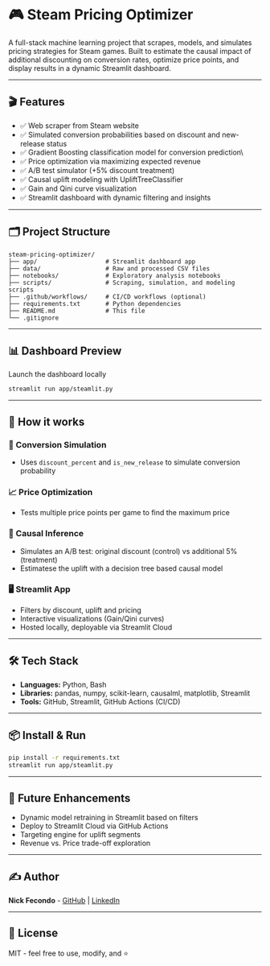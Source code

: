 # 🎮 Steam Pricing Optimizer
A full-stack machine learning project that scrapes, models, and simulates pricing strategies for Steam games. Built to estimate the causal impact of additional discounting on conversion rates, optimize price points, and display results in a dynamic Streamlit dashboard.

---

## 🎬 Features
- ✅ Web scraper from Steam website
- ✅ Simulated conversion probabilities based on discount and new-release status
- ✅ Gradient Boosting classification model for conversion prediction\
- ✅ Price optimization via maximizing expected revenue
- ✅ A/B test simulator (+5% discount treatment)
- ✅ Causal uplift modeling with UpliftTreeClassifier
- ✅ Gain and Qini curve visualization
- ✅ Streamlit dashboard with dynamic filtering and insights

---

## 🗂️ Project Structure
```
steam-pricing-optimizer/
├── app/                   # Streamlit dashboard app
├── data/                  # Raw and processed CSV files
├── notebooks/             # Exploratory analysis notebooks
├── scripts/               # Scraping, simulation, and modeling scripts
├── .github/workflows/     # CI/CD workflows (optional)
├── requirements.txt       # Python dependencies
├── README.md              # This file
└── .gitignore
```

---

## 📊 Dashboard Preview
Launch the dashboard locally
```bash
streamlit run app/steamlit.py
```

---

## 🔬 How it works
### 🎯 Conversion Simulation
- Uses `discount_percent` and `is_new_release` to simulate conversion probability

### 📈 Price Optimization
- Tests multiple price points per game to find the maximum price

### 🧬 Causal Inference
- Simulates an A/B test: original discount (control) vs additional 5% (treatment)
- Estimatese the uplift with a decision tree based causal model

### 🖥️ Streamlit App
- Filters by discount, uplift and pricing
- Interactive visualizations (Gain/Qini curves)
- Hosted locally, deployable via Streamlit Cloud

---

## 🛠️ Tech Stack
- **Languages:** Python, Bash
- **Libraries:** pandas, numpy, scikit-learn, causalml, matplotlib, Streamlit
- **Tools:** GitHub, Streamlit, GitHub Actions (CI/CD)

---

## 📦 Install & Run
```bash
pip install -r requirements.txt
streamlit run app/steamlit.py
```

---

## 🔮 Future Enhancements
- Dynamic model retraining in Streamlit based on filters
- Deploy to Streamlit Cloud via GitHub Actions
- Targeting engine for uplift segments
- Revenue vs. Price trade-off exploration

---

## ✍️ Author
**Nick Fecondo** - [GitHub](https://github.com/fecondon) | [LinkedIn](https://linkedin.com/in/nickfecondo)

---

## 🪪 License
MIT - feel free to use, modify, and ⭐️